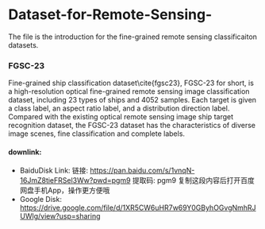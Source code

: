 # Dataset-for-Remote-Sensing-

The file is the introduction for the fine-grained remote sensing classificaiton datasets.

### FGSC-23
Fine-grained ship classification dataset\cite{fgsc23}, FGSC-23 for short, is a high-resolution optical fine-grained remote sensing image classification dataset, including 23 types of ships and 4052 samples. Each target is given a class label, an aspect ratio label, and a distribution direction label. Compared with the existing optical remote sensing image ship target recognition dataset, the FGSC-23 dataset has the characteristics of diverse image scenes, fine classification and complete labels.

#### downlink:
- BaiduDisk Link: 链接: https://pan.baidu.com/s/1vnqN-16JmZ8tieFRSel3Ww?pwd=pgm9 提取码: pgm9 复制这段内容后打开百度网盘手机App，操作更方便哦
- Google Disk: https://drive.google.com/file/d/1XR5CW6uHR7w69Y0GByhOGvgNmhRJUWlg/view?usp=sharing
